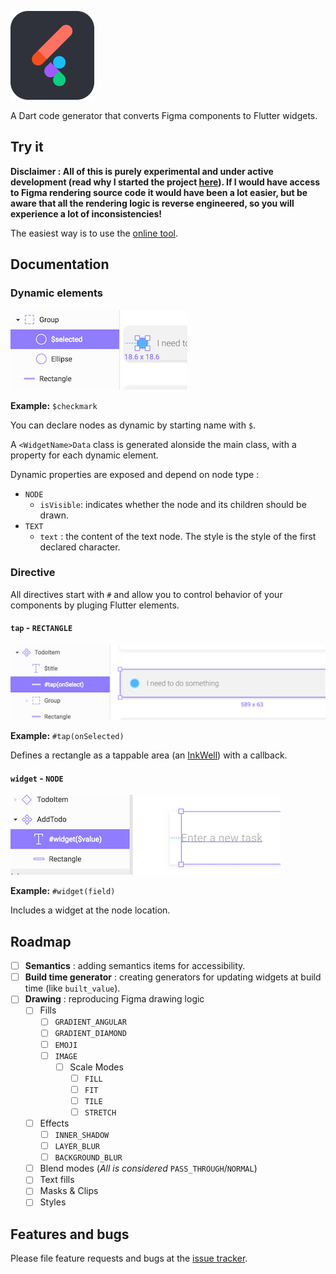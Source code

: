 ![logo](docs/logo.png)

A Dart code generator that converts Figma components to Flutter widgets.

## Try it

**Disclaimer : All of this is purely experimental and under active development (read why I started the project [here](https://aloisdeniel.github.io/introducing-figma-to-flutter/)). If I would have access to Figma rendering source code it would have been a lot easier, but be aware that all the rendering logic is reverse engineered, so you will experience a lot of inconsistencies!** 

The easiest way is to use the [online tool](http://aloisdeniel.github.com/figma-to-flutter).

## Documentation

### Dynamic elements

![dynamic](docs/dynamic.png)

**Example:** `$checkmark`

You can declare nodes as dynamic by starting name with `$`.

A `<WidgetName>Data` class is generated alonside the main class, with a property for each dynamic element.

Dynamic properties are exposed and depend on node type :

* `NODE`
    * `isVisible`: indicates whether the node and its children should be drawn.
* `TEXT`
    * `text` : the content of the text node. The style is the style of the first declared character.

### Directive

All directives start with `#` and allow you to control behavior of your components by pluging Flutter elements.

#### `tap` - `RECTANGLE`

![tap](docs/directive-tap.png)

**Example:** `#tap(onSelected)`

Defines a rectangle as a tappable area (an [InkWell](https://docs.flutter.io/flutter/material/InkWell-class.html)) with a callback.

#### `widget` - `NODE`

![tap](docs/directive-widget.png)

**Example:** `#widget(field)`

Includes a widget at the node location.


## Roadmap

- [ ] **Semantics** : adding semantics items for accessibility.
- [ ] **Build time generator** : creating generators for updating widgets at build time (like `built_value`).
- [ ] **Drawing** : reproducing Figma drawing logic
    - [ ] Fills
        - [ ] `GRADIENT_ANGULAR`
        - [ ] `GRADIENT_DIAMOND`
        - [ ] `EMOJI`
        - [ ] `IMAGE`
            - [ ] Scale Modes
                - [ ] `FILL`
                - [ ] `FIT`
                - [ ] `TILE`
                - [ ] `STRETCH`
    - [ ] Effects
        - [ ] `INNER_SHADOW`
        - [ ] `LAYER_BLUR`
        - [ ] `BACKGROUND_BLUR`

    - [ ] Blend modes (*All is considered* `PASS_THROUGH`/`NORMAL`)
    - [ ] Text fills
    - [ ] Masks & Clips
    - [ ] Styles

## Features and bugs

Please file feature requests and bugs at the [issue tracker][tracker].

[tracker]: https://github.com/aloisdeniel/figma-to-flutter/issues
